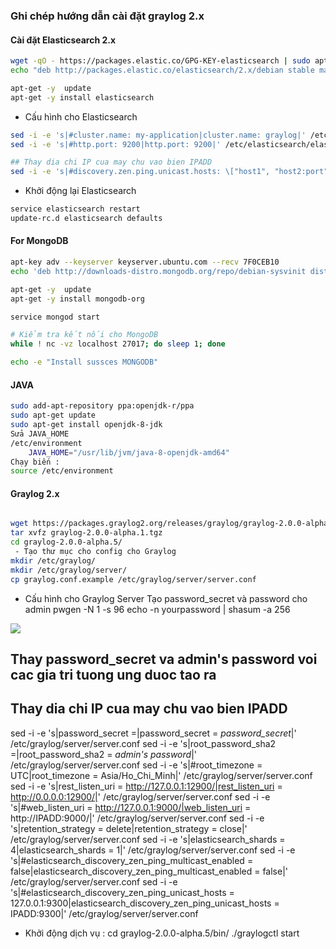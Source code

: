 ﻿### Ghi chép hướng dẫn cài đặt graylog 2.x

#### Cài đặt Elasticsearch 2.x

```sh
wget -qO - https://packages.elastic.co/GPG-KEY-elasticsearch | sudo apt-key add -
echo "deb http://packages.elastic.co/elasticsearch/2.x/debian stable main" | sudo tee -a /etc/apt/sources.list.d/elasticsearch-2.x.list

apt-get -y  update
apt-get -y install elasticsearch
```

- Cấu hình cho Elasticsearch
```sh
sed -i -e 's|#cluster.name: my-application|cluster.name: graylog|' /etc/elasticsearch/elasticsearch.yml
sed -i -e 's|#http.port: 9200|http.port: 9200|' /etc/elasticsearch/elasticsearch.yml

## Thay dia chi IP cua may chu vao bien IPADD
sed -i -e 's|#discovery.zen.ping.unicast.hosts: \["host1", "host2:port"\]|discovery.zen.ping.unicast.hosts: ['\"IPADD:9300\"']|' /etc/elasticsearch/elasticsearch.yml
```

-  Khởi động lại Elasticsearch
```sh
service elasticsearch restart
update-rc.d elasticsearch defaults
```



#### For MongoDB

```sh
apt-key adv --keyserver keyserver.ubuntu.com --recv 7F0CEB10
echo 'deb http://downloads-distro.mongodb.org/repo/debian-sysvinit dist 10gen' | sudo tee /etc/apt/sources.list.d/mongodb.list

apt-get -y  update
apt-get -y install mongodb-org

service mongod start

# Kiểm tra kết nối cho MongoDB
while ! nc -vz localhost 27017; do sleep 1; done

echo -e "Install sussces MONGODB"

```

#### JAVA 
```sh
sudo add-apt-repository ppa:openjdk-r/ppa
sudo apt-get update
sudo apt-get install openjdk-8-jdk
Sửa JAVA_HOME
/etc/environment
	JAVA_HOME="/usr/lib/jvm/java-8-openjdk-amd64"
Chạy biến : 
source /etc/environment
```


#### Graylog 2.x

```sh

wget https://packages.graylog2.org/releases/graylog/graylog-2.0.0-alpha.1.tgz
tar xvfz graylog-2.0.0-alpha.1.tgz
cd graylog-2.0.0-alpha.5/
 - Tạo thư mục cho config cho Graylog
mkdir /etc/graylog/
mkdir /etc/graylog/server/
cp graylog.conf.example /etc/graylog/server/server.conf
```

 - Cấu hình cho Graylog Server
 Tạo password_secret và password cho admin
 pwgen -N 1 -s 96
 echo -n yourpassword | shasum -a 256
 
 <img src="http://i.imgur.com/wvBoSso.png">
 
## Thay password_secret va admin's password voi cac gia tri tuong ung duoc tao ra
## Thay dia chi IP cua may chu vao bien IPADD
sed -i -e 's|password_secret =|password_secret = *password_secret*|' /etc/graylog/server/server.conf
sed -i -e 's|root_password_sha2 =|root_password_sha2 = *admin's password*|' /etc/graylog/server/server.conf
sed -i -e 's|#root_timezone = UTC|root_timezone = Asia/Ho_Chi_Minh|' /etc/graylog/server/server.conf
sed -i -e 's|rest_listen_uri = http://127.0.0.1:12900/|rest_listen_uri = http://0.0.0.0:12900/|' /etc/graylog/server/server.conf
sed -i -e 's|#web_listen_uri = http://127.0.0.1:9000/|web_listen_uri = http://IPADD:9000/|' /etc/graylog/server/server.conf
sed -i -e 's|retention_strategy = delete|retention_strategy = close|' /etc/graylog/server/server.conf
sed -i -e 's|elasticsearch_shards = 4|elasticsearch_shards = 1|' /etc/graylog/server/server.conf
sed -i -e 's|#elasticsearch_discovery_zen_ping_multicast_enabled = false|elasticsearch_discovery_zen_ping_multicast_enabled = false|' /etc/graylog/server/server.conf
sed -i -e 's|#elasticsearch_discovery_zen_ping_unicast_hosts = 127.0.0.1:9300|elasticsearch_discovery_zen_ping_unicast_hosts = IPADD:9300|' /etc/graylog/server/server.conf

 - Khởi động dịch vụ :
cd graylog-2.0.0-alpha.5/bin/
./graylogctl start
```
